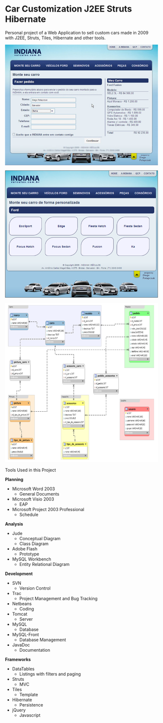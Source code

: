 Car Customization J2EE Struts Hibernate
=======================================

Personal project of a Web Application to sell custom cars made in 2009 with J2EE, Struts, Tiles, Hibernate and other tools.


![Image](/1.jpg?raw=true)

![Image](/Imagem2.png?raw=true)

![Image](/Imagem1.png?raw=true)



Tools Used in this Project


**Planning**

* Microsoft Word 2003
  * General Documents
* Microsoft Visio 2003
  * EAP
* Microsoft Project 2003 Professional
  * Schedule

**Analysis**

* Jude
  * Conceptual Diagram
  * Class Diagram
* Adobe Flash
  * Prototype
* MySQL Workbench
  * Entity Relational Diagram

**Development**

* SVN
  * Version Control
* Trac
  * Project Management and Bug Tracking
* Netbeans
  * Coding
* Tomcat
  * Server
* MySQL
  * Database
* MySQL-Front
  * Database Management
* JavaDoc
  * Documentation

**Frameworks**

* DataTables
  * Listings with filters and paging
* Struts
  * MVC
* Tiles
  * Template
* Hibernate
  * Persistence
* jQuery
  * Javascript
 
